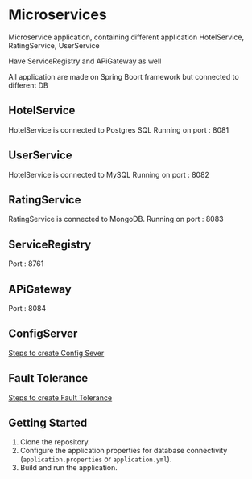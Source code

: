# Microservices

Microservice application, containing different application HotelService, RatingService, UserService 

Have ServiceRegistry and APiGateway as well

All application are made on Spring Boort framework but connected to different DB

## HotelService

HotelService is connected to Postgres SQL
Running on port : 8081


## UserService

HotelService is connected to  MySQL
Running on port : 8082

## RatingService

RatingService is connected to MongoDB.
Running on port : 8083

## ServiceRegistry

Port : 8761

## APiGateway

Port : 8084

## ConfigServer

[Steps to create Config Sever](https://github.com/Rajeev-singh-git/Microservices/blob/main/ConfigServer/README.md#what-is-config-server)


## Fault Tolerance

[Steps to create Fault Tolerance](https://github.com/Rajeev-singh-git/Microservices/blob/main/UserService/Fault_Tolerance_README.md)

## Getting Started

1. Clone the repository.
2. Configure the application properties for database connectivity (`application.properties` or `application.yml`).
3. Build and run the application.
